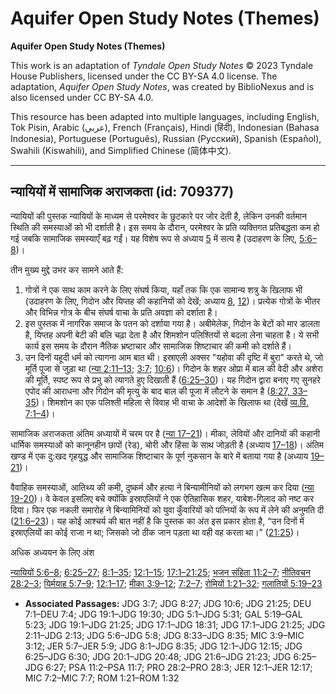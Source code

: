 # Aquifer Open Study Notes (Themes)

**Aquifer Open Study Notes (Themes)**

This work is an adaptation of *Tyndale Open Study Notes* © 2023 Tyndale House Publishers, licensed under the CC BY\-SA 4\.0 license. The adaptation, *Aquifer Open Study Notes*, was created by BiblioNexus and is also licensed under CC BY\-SA 4\.0\.

This resource has been adapted into multiple languages, including English, Tok Pisin, Arabic (عربي), French (Français), Hindi (हिंदी), Indonesian (Bahasa Indonesia), Portuguese (Português), Russian (Русский), Spanish (Español), Swahili (Kiswahili), and Simplified Chinese (简体中文).



--------------------------------

## न्यायियों में सामाजिक अराजकता (id: 709377)

न्यायियों की पुस्तक न्यायियों के माध्यम से परमेश्वर के छुटकारे पर जोर देती है, लेकिन उनकी वर्तमान स्थिति की समस्याओं को भी दर्शाती है। इस समय के दौरान, परमेश्वर के प्रति व्यक्तिगत प्रतिबद्धता कम हो गई जबकि सामाजिक समस्याएँ बढ़ गईं। यह विशेष रूप से अध्याय [5](https://ref.ly/Judg5:1-Judg5:31) में सत्य है (उदाहरण के लिए, [5:6–8](https://ref.ly/Judg5:6-Judg5:8))।

तीन मुख्य मुद्दे उभर कर सामने आते हैं:

1. गोत्रों ने एक साथ काम करने के लिए संघर्ष किया, यहाँ तक कि एक सामान्य शत्रु के खिलाफ भी (उदाहरण के लिए, गिदोन और यिप्तह की कहानियों को देखें; अध्याय [8](https://ref.ly/Judg8:1-Judg8:35), [12](https://ref.ly/Judg12:1-Judg12:15))। प्रत्येक गोत्रों के भीतर और विभिन्न गोत्र के बीच संघर्ष वाचा के प्रति अवज्ञा को दर्शाता है।
2. इस पुस्तक में नागरिक समाज के पतन को दर्शाया गया है। अबीमेलेक, गिदोन के बेटों को मार डालता है, यिप्तह अपनी बेटी की बलि चढ़ा देता है और शिमशोन पलिश्तियों से बदला लेना चाहता है। ये सभी कार्य इस समय के दौरान नैतिक भ्रष्टाचार और सामाजिक शिष्टाचार की कमी को दर्शाते हैं।
3. उन दिनों यहूदी धर्म को त्यागना आम बात थी। इस्राएली अक्सर "यहोवा की दृष्टि में बुरा" करते थे, जो मूर्ति पूजा से जुड़ा था ([न्या 2:11–13](https://ref.ly/Judg2:11-Judg2:13); [3:7](https://ref.ly/Judg3:7); [10:6](https://ref.ly/Judg10:6))। गिदोन के शहर ओप्रा में बाल की वेदी और अशेरा की मूर्ति, स्पष्ट रूप से प्रभु को त्यागते हुए दिखाती हैं ([6:25–30](https://ref.ly/Judg6:25-Judg6:30))। यह गिदोन द्वारा बनाए गए सुनहरे एपोद की आराधना और गिदोन की मृत्यु के बाद बाल की पूजा में लौटने के समान है ([8:27, 3](https://ref.ly/Judg8:27)[3–35](https://ref.ly/Judg8:33-Judg8:35))। शिमशोन का एक पलिश्ती महिला से विवाह भी वाचा के आदेशों के खिलाफ था (देखें [व्य.वि. 7:1–4](https://ref.ly/Deut7:1-Deut7:4))।

सामाजिक अराजकता अंतिम अध्यायों में चरम पर है ([न्या 17–21](https://ref.ly/Judg17:1-Judg21:25))। मीका, लेवियों और दानियों की कहानी धार्मिक समस्याओं को कानूनहीन छापों (रेड), चोरी और हिंसा के साथ जोड़ती है (अध्याय [17–18](https://ref.ly/Judg17:1-Judg18:31))। अंतिम खण्ड में एक दु:खद गृहयुद्ध और सामाजिक शिष्टाचार के पूर्ण नुकसान के बारे में बताया गया है (अध्याय [19–21](https://ref.ly/Judg19:1-Judg21:25))।

वैवाहिक समस्याओं, आतिथ्य की कमी, दुष्कर्म और हत्या ने बिन्यामीनियों को लगभग खत्म कर दिया ([न्या 19\-](https://ref.ly/Judg19:1-Judg19:30)[20](https://ref.ly/Judg20:1-Judg20:48))। वे केवल इसलिए बचे क्योंकि इस्राएलियों ने एक ऐतिहासिक शहर, याबेश\-गिलाद को नष्ट कर दिया। फिर एक नकली समारोह ने बिन्यामिनियों को युवा कुँवारियों को पत्नियों के रूप में लेने की अनुमति दी ([21:6–23](https://ref.ly/Judg21:6-Judg21:23))। यह कोई आश्चर्य की बात नहीं है कि पुस्तक का अंत इस प्रकार होता है, “उन दिनों में इस्राएलियों का कोई राजा न था; जिसको जो ठीक जान पड़ता था वही वह करता था।” ([21:25](https://ref.ly/Judg21:25))।

अधिक अध्ययन के लिए अंश

[न्यायियों 5:6–8](https://ref.ly/Judg5:6-Judg5:8); [6:25–27](https://ref.ly/Judg6:25-Judg6:27); [8:1–35](https://ref.ly/Judg8:1-Judg8:35); [12:1–15](https://ref.ly/Judg12:1-Judg12:15); [17:1–21:25](https://ref.ly/Judg17:1-Judg21:25); [भजन संहिता 11:2–7](https://ref.ly/Ps11:2-Ps11:7); [नीतिवचन 28:2–3](https://ref.ly/Prov28:2-Prov28:3); [यिर्मयाह 5:7–9](https://ref.ly/Jer5:7-Jer5:9); [12:1–17](https://ref.ly/Jer12:1-Jer12:17); [मीका 3:9–12](https://ref.ly/Mic3:9-Mic3:12); [7:2–7](https://ref.ly/Mic7:2-Mic7:7); [रोमियों 1:21–32](https://ref.ly/Rom1:21-Rom1:32); [गलातियों 5:19–23](https://ref.ly/Gal5:19-Gal5:23)

* **Associated Passages:** JDG 3:7; JDG 8:27; JDG 10:6; JDG 21:25; DEU 7:1–DEU 7:4; JDG 19:1–JDG 19:30; JDG 5:1–JDG 5:31; GAL 5:19–GAL 5:23; JDG 19:1–JDG 21:25; JDG 17:1–JDG 18:31; JDG 17:1–JDG 21:25; JDG 2:11–JDG 2:13; JDG 5:6–JDG 5:8; JDG 8:33–JDG 8:35; MIC 3:9–MIC 3:12; JER 5:7–JER 5:9; JDG 8:1–JDG 8:35; JDG 12:1–JDG 12:15; JDG 6:25–JDG 6:30; JDG 20:1–JDG 20:48; JDG 21:6–JDG 21:23; JDG 6:25–JDG 6:27; PSA 11:2–PSA 11:7; PRO 28:2–PRO 28:3; JER 12:1–JER 12:17; MIC 7:2–MIC 7:7; ROM 1:21–ROM 1:32

